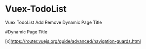 # Vuex-TodoList
Vuex TodoList Add Remove Dynamic Page Title

#Dynamic Page Title

[x]https://router.vuejs.org/guide/advanced/navigation-guards.html

